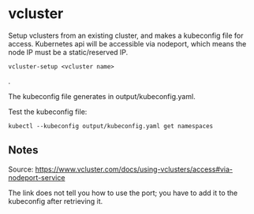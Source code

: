 # vcluster
Setup vclusters from an existing cluster, and makes a kubeconfig file for access. Kubernetes api will be accessible via nodeport, which means the node IP must be a static/reserved IP.

```
vcluster-setup <vcluster name>
```
.

The kubeconfig file generates in output/kubeconfig.yaml.

Test the kubeconfig file:
```
kubectl --kubeconfig output/kubeconfig.yaml get namespaces
```

## Notes
Source:
https://www.vcluster.com/docs/using-vclusters/access#via-nodeport-service

The link does not tell you how to use the port; you have to add it to the kubeconfig after retrieving it.